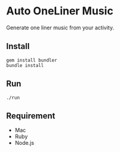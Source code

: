 # Auto OneLiner Music

Generate one liner music from your activity.

## Install

    gem install bundler
    bundle install

## Run

    ./run

## Requirement

* Mac
* Ruby
* Node.js